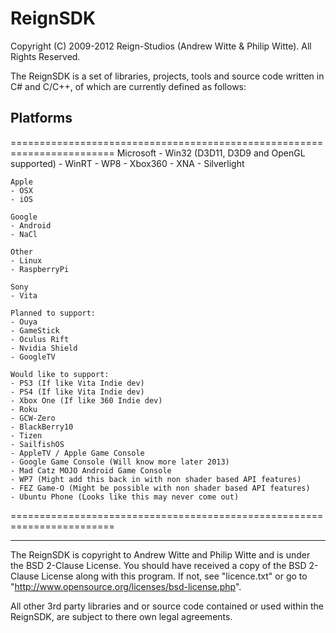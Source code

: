 ReignSDK
========

Copyright (C) 2009-2012 Reign-Studios (Andrew Witte & Philip Witte).
All Rights Reserved.

The ReignSDK is a set of libraries, projects, tools and source code written in C# and C/C++, of which are currently defined as follows:

Platforms
--------
========================================================================
    Microsoft
    - Win32 (D3D11, D3D9 and OpenGL supported)
    - WinRT
    - WP8
    - Xbox360
    - XNA
    - Silverlight

    Apple
    - OSX
    - iOS

    Google
    - Android
    - NaCl

    Other
    - Linux
    - RaspberryPi

    Sony
    - Vita

    Planned to support:
    - Ouya
    - GameStick
    - Oculus Rift
    - Nvidia Shield
    - GoogleTV

    Would like to support:
    - PS3 (If like Vita Indie dev)
    - PS4 (If like Vita Indie dev)
    - Xbox One (If like 360 Indie dev)
    - Roku
    - GCW-Zero
    - BlackBerry10
    - Tizen
    - SailfishOS
    - AppleTV / Apple Game Console
    - Google Game Console (Will know more later 2013)
    - Mad Catz MOJO Android Game Console
    - WP7 (Might add this back in with non shader based API features)
    - FEZ Game-O (Might be possible with non shader based API features)
    - Ubuntu Phone (Looks like this may never come out)
========================================================================

------------------------------------------------------------

The ReignSDK is copyright to Andrew Witte and Philip Witte and is under the BSD 2-Clause License.
You should have received a copy of the BSD 2-Clause License along with this program.
If not, see "licence.txt" or go to "http://www.opensource.org/licenses/bsd-license.php".

All other 3rd party libraries and or source code contained or used within the ReignSDK, are subject to there own legal agreements.
